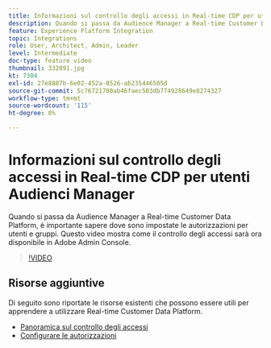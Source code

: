 ```yaml
---
title: Informazioni sul controllo degli accessi in Real-time CDP per utenti Audienci Manager
description: Quando si passa da Audience Manager a Real-time Customer Data Platform, è importante sapere dove sono impostate le autorizzazioni per utenti e gruppi. Questo video mostra come il controllo degli accessi sarà ora disponibile in Adobe Admin Console.
feature: Experience Platform Integration
topic: Integrations
role: User, Architect, Admin, Leader
level: Intermediate
doc-type: feature video
thumbnail: 332091.jpg
kt: 7304
exl-id: 27e8887b-6e02-452a-8526-ab235446505d
source-git-commit: 5c76721780ab46faec503db774928649e8274327
workflow-type: tm+mt
source-wordcount: '115'
ht-degree: 0%

---
```


# Informazioni sul controllo degli accessi in Real-time CDP per utenti Audienci Manager

Quando si passa da Audience Manager a Real-time Customer Data Platform, è importante sapere dove sono impostate le autorizzazioni per utenti e gruppi. Questo video mostra come il controllo degli accessi sarà ora disponibile in Adobe Admin Console.

>[!VIDEO](https://video.tv.adobe.com/v/332091/?quality=12&learn=on)

## Risorse aggiuntive

Di seguito sono riportate le risorse esistenti che possono essere utili per apprendere a utilizzare Real-time Customer Data Platform.

* [Panoramica sul controllo degli accessi](https://experienceleague.adobe.com/docs/experience-platform/access-control/home.html?lang=en#access-control-hierarchy-and-workflow)
* [Configurare le autorizzazioni](https://experienceleague.adobe.com/docs/platform-learn/getting-started-for-data-architects-and-data-engineers/configure-permissions.html?lang=en)
